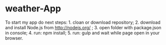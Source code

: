 # weather-App
To start my app do next steps:
    1. cloan or download repository;
    2. download and install Node.js from http://nodejs.org/ ;
    3. open folder with package.json in console;
    4. run: npm install;
    5. run: gulp and wait while page open in your browser.
